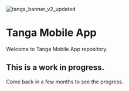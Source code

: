 ![tanga_banner_v2_updated](https://user-images.githubusercontent.com/7549316/227764073-7e88f504-710e-46a6-9a43-e18521200f4d.png)


# Tanga Mobile App
Welcome to Tanga Mobile App repository. 

## This is a work in progress.
Come back in a few months to see the progress.
